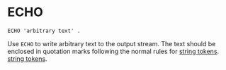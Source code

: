 # ECHO

```
ECHO 'arbitrary text' .
```

Use `ECHO` to write arbitrary text to the output stream.  The text
should be enclosed in quotation marks following the normal rules for
[string tokens](../language/basics/tokens.md#strings).
[string tokens](../language/basics/tokens.md#strings).


